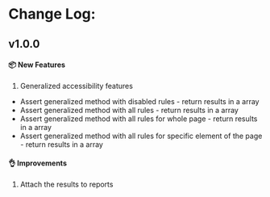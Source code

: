 # Change Log:

## v1.0.0

#### 📦 New Features
1. Generalized accessibility features
  - Assert generalized method with disabled rules - return results in a array
  - Assert generalized method with all rules - return results in a array
  - Assert generalized method with all rules for whole page - return results in a array
  - Assert generalized method with all rules for specific element of the page - return results in a array

#### 👌 Improvements
1. Attach the results to reports
